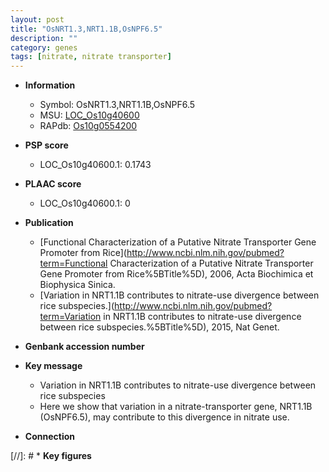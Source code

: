 ```yaml
---
layout: post
title: "OsNRT1.3,NRT1.1B,OsNPF6.5"
description: ""
category: genes
tags: [nitrate, nitrate transporter]
---
```


* **Information**  
    + Symbol: OsNRT1.3,NRT1.1B,OsNPF6.5  
    + MSU: [LOC_Os10g40600](http://rice.plantbiology.msu.edu/cgi-bin/ORF_infopage.cgi?orf=LOC_Os10g40600)  
    + RAPdb: [Os10g0554200](http://rapdb.dna.affrc.go.jp/viewer/gbrowse_details/irgsp1?name=Os10g0554200)  

* **PSP score**  
    + LOC_Os10g40600.1: 0.1743 

* **PLAAC score**  
    + LOC_Os10g40600.1: 0 

* **Publication**  
    + [Functional Characterization of a Putative Nitrate Transporter Gene Promoter from Rice](http://www.ncbi.nlm.nih.gov/pubmed?term=Functional Characterization of a Putative Nitrate Transporter Gene Promoter from Rice%5BTitle%5D), 2006, Acta Biochimica et Biophysica Sinica.
    + [Variation in NRT1.1B contributes to nitrate-use divergence between rice subspecies.](http://www.ncbi.nlm.nih.gov/pubmed?term=Variation in NRT1.1B contributes to nitrate-use divergence between rice subspecies.%5BTitle%5D), 2015, Nat Genet.

* **Genbank accession number**  

* **Key message**  
    + Variation in NRT1.1B contributes to nitrate-use divergence between rice subspecies
    + Here we show that variation in a nitrate-transporter gene, NRT1.1B (OsNPF6.5), may contribute  to this divergence in nitrate use.

* **Connection**  

[//]: # * **Key figures**  


